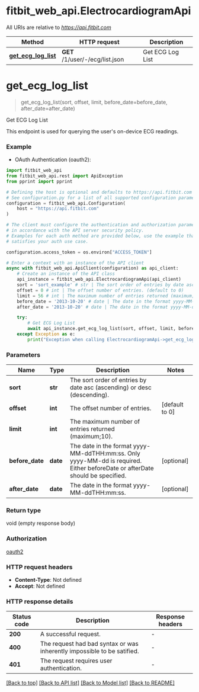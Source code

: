 # fitbit_web_api.ElectrocardiogramApi

All URIs are relative to *https://api.fitbit.com*

| Method                                                           | HTTP request                    | Description      |
| ---------------------------------------------------------------- | ------------------------------- | ---------------- |
| [**get_ecg_log_list**](ElectrocardiogramApi.md#get_ecg_log_list) | **GET** /1/user/-/ecg/list.json | Get ECG Log List |

# **get_ecg_log_list**

> get_ecg_log_list(sort, offset, limit, before_date=before_date, after_date=after_date)

Get ECG Log List

This endpoint is used for querying the user's on-device ECG readings.

### Example

- OAuth Authentication (oauth2):

```python
import fitbit_web_api
from fitbit_web_api.rest import ApiException
from pprint import pprint

# Defining the host is optional and defaults to https://api.fitbit.com
# See configuration.py for a list of all supported configuration parameters.
configuration = fitbit_web_api.Configuration(
    host = "https://api.fitbit.com"
)

# The client must configure the authentication and authorization parameters
# in accordance with the API server security policy.
# Examples for each auth method are provided below, use the example that
# satisfies your auth use case.

configuration.access_token = os.environ["ACCESS_TOKEN"]

# Enter a context with an instance of the API client
async with fitbit_web_api.ApiClient(configuration) as api_client:
    # Create an instance of the API class
    api_instance = fitbit_web_api.ElectrocardiogramApi(api_client)
    sort = 'sort_example' # str | The sort order of entries by date asc (ascending) or desc (descending).
    offset = 0 # int | The offset number of entries. (default to 0)
    limit = 56 # int | The maximum number of entries returned (maximum;10).
    before_date = '2013-10-20' # date | The date in the format yyyy-MM-ddTHH:mm:ss. Only yyyy-MM-dd is required. Either beforeDate or afterDate should be specified. (optional)
    after_date = '2013-10-20' # date | The date in the format yyyy-MM-ddTHH:mm:ss. (optional)

    try:
        # Get ECG Log List
        await api_instance.get_ecg_log_list(sort, offset, limit, before_date=before_date, after_date=after_date)
    except Exception as e:
        print("Exception when calling ElectrocardiogramApi->get_ecg_log_list: %s\n" % e)
```

### Parameters

| Name            | Type     | Description                                                                                                                  | Notes          |
| --------------- | -------- | ---------------------------------------------------------------------------------------------------------------------------- | -------------- |
| **sort**        | **str**  | The sort order of entries by date asc (ascending) or desc (descending).                                                      |
| **offset**      | **int**  | The offset number of entries.                                                                                                | [default to 0] |
| **limit**       | **int**  | The maximum number of entries returned (maximum;10).                                                                         |
| **before_date** | **date** | The date in the format yyyy-MM-ddTHH:mm:ss. Only yyyy-MM-dd is required. Either beforeDate or afterDate should be specified. | [optional]     |
| **after_date**  | **date** | The date in the format yyyy-MM-ddTHH:mm:ss.                                                                                  | [optional]     |

### Return type

void (empty response body)

### Authorization

[oauth2](../README.md#oauth2)

### HTTP request headers

- **Content-Type**: Not defined
- **Accept**: Not defined

### HTTP response details

| Status code | Description                                                             | Response headers |
| ----------- | ----------------------------------------------------------------------- | ---------------- |
| **200**     | A successful request.                                                   | -                |
| **400**     | The request had bad syntax or was inherently impossible to be satified. | -                |
| **401**     | The request requires user authentication.                               | -                |

[[Back to top]](#) [[Back to API list]](../README.md#documentation-for-api-endpoints) [[Back to Model list]](../README.md#documentation-for-models) [[Back to README]](../README.md)

